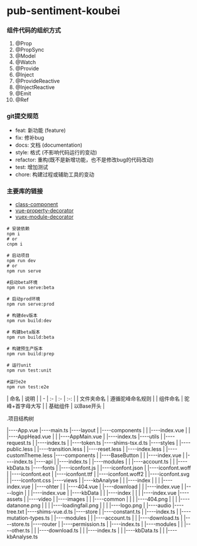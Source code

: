 # pub-sentiment-koubei

### 组件代码的组织方式
  1. @Prop
  2. @PropSync
  3. @Model
  4. @Watch
  5. @Provide
  6. @Inject
  7. @ProvideReactive
  8. @InjectReactive
  9. @Emit
  10. @Ref

### git提交规范
  * feat: 新功能 (feature)
  * fix: 修补bug
  * docs: 文档 (documentation)
  * style: 格式 (不影响代码运行的变动)
  * refactor: 重构(既不是新增功能，也不是修改bug的代码改动)
  * test: 增加测试
  * chore: 构建过程或辅助工具的变动

### 主要库的链接
  * [class-component](https://npm.im/capsid)
  * [vue-property-decorator](https://github.com/kaorun343/vue-property-decorator#readme)
  * [vuex-module-decorator](https://github.com/championswimmer/vuex-module-decorators#readme)


``` 
# 安装依赖
npm i
# or
cnpm i

# 启动项目
npm run dev
# or
npm run serve

#启动beta环境
npm run serve:beta

# 启动prod环境
npm run serve:prod

# 构建dev版本
npm run build:dev

# 构建beta版本
npm run build:beta

# 构建预生产版本
npm run build:prep

# 运行unit
npm run test:unit

#运行e2e
npm run test:e2e

```

| 命名 | 说明 |
| - | :- | :- | :-: |
| 文件夹命名 | 遵循驼峰命名规则 |
| 组件命名 | 驼峰+首字母大写 |
| 基础组件 | 以Base开头 |


.项目结构树

|----App.vue
|----main.ts
|----layout
| |----components
| | |----index.vue
| | |----AppHead.vue
| | |----AppMain.vue
| |----index.ts
|----utils
| |----request.ts
| |----index.ts
| |----token.ts
|----shims-tsx.d.ts
|----styles
| |----public.less
| |----transition.less
| |----reset.less
| |----index.less
| |----customTheme.less
|----components
| |----BaseButton
| | |----index.vue
| |----index.ts
|----api
| |----index.ts
| |----modules
| | |----account.ts
| | |----kbData.ts
|----fonts
| |----iconfont.js
| |----iconfont.json
| |----iconfont.woff
| |----iconfont.eot
| |----iconfont.ttf
| |----iconfont.woff2
| |----iconfont.svg
| |----iconfont.css
|----views
| |----kbAnalyse
| | |----index
| | | |----index.vue
| |----ohter
| | |----404.vue
| |----download
| | |----index.vue
| |----login
| | |----index.vue
| |----kbData
| | |----index
| | | |----index.vue
|----assets
| |----video
| |----images
| | |----common
| | | |----404.png
| | | |----datanone.png
| | | |----loadingfail.png
| | | |----logo.png
| |----audio
|----tree.txt
|----shims-vue.d.ts
|----store
| |----constant.ts
| |----index.ts
| |----mutation-types.ts
| |----modules
| | |----account.ts
| | |----download.ts
| |----store.ts
|----router
| |----permission.ts
| |----index.ts
| |----modules
| | |----other.ts
| | |----download.ts
| | |----index.ts
| | |----kbData.ts
| | |----kbAnalyse.ts
